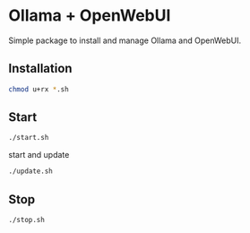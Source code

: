 
# Ollama + OpenWebUI

Simple package to install and manage Ollama and OpenWebUI.

## Installation

```sh
chmod u+rx *.sh 

```

## Start

```sh
./start.sh
```

start and update

```sh
./update.sh
```

## Stop

```sh
./stop.sh
```

